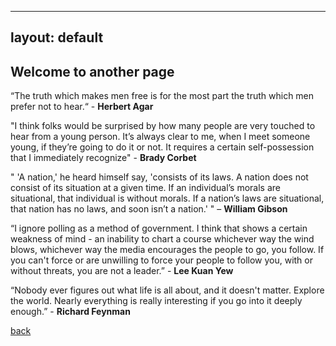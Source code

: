 
---
layout: default
---

## Welcome to another page

“The truth which makes men free is for the most part the truth which men prefer not to hear.“ - **Herbert Agar**

"I think folks would be surprised by how many people are very touched to hear from a young person. It’s always clear to me, when I meet someone young, if they’re going to do it or not. It requires a certain self-possession that I immediately recognize"  - **Brady Corbet**

" 'A nation,' he heard himself say, 'consists of its laws. A nation does not consist of its situation at a given time. If an individual’s morals are situational, that individual is without morals. If a nation’s laws are situational, that nation has no laws, and soon isn’t a nation.' " – **William Gibson**

“I ignore polling as a method of government. I think that shows a certain weakness of mind - an inability to chart a course whichever way the wind blows, whichever way the media encourages the people to go, you follow. If you can't force or are unwilling to force your people to follow you, with or without threats, you are not a leader.” - **Lee Kuan Yew**

“Nobody ever figures out what life is all about, and it doesn't matter. Explore the world. Nearly everything is really interesting if you go into it deeply enough.” - **Richard Feynman**

[back](./)
